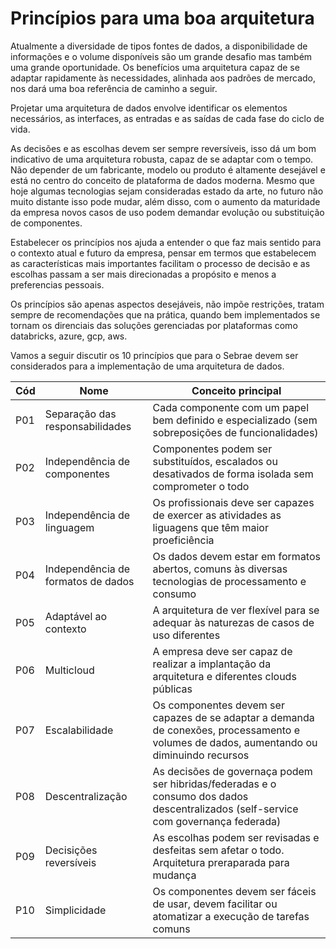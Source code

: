 # Princípios para uma boa arquitetura

Atualmente a diversidade de tipos fontes de dados, a disponibilidade de informações e o volume disponíveis são um grande desafio mas também uma grande oportunidade. Os benefícios uma arquitetura capaz de se adaptar rapidamente às necessidades, alinhada aos padrões de mercado, nos dará uma boa referência de caminho a seguir.

Projetar uma arquitetura de dados envolve identificar os elementos necessários, as interfaces, as entradas e as saídas de cada fase do ciclo de vida.

As decisões e as escolhas devem ser sempre reversíveis, isso dá um bom indicativo de uma arquitetura robusta, capaz de se adaptar com o tempo. Não depender de um fabricante, modelo ou produto é altamente desejável e está no centro do conceito de plataforma de dados moderna. Mesmo que hoje algumas tecnologias sejam consideradas estado da arte, no futuro não muito distante isso pode mudar, além disso, com o aumento da maturidade da empresa novos casos de uso podem demandar evolução ou substituição de componentes.

Estabelecer os princípios nos ajuda a entender o que faz mais sentido para o contexto atual e futuro da empresa, pensar em termos que estabelecem as características mais importantes facilitam o processo de decisão e as escolhas passam a ser mais direcionadas a propósito e menos a preferencias pessoais.

Os princípios são apenas aspectos desejáveis, não impõe restrições, tratam sempre de recomendações que na prática, quando bem implementados se tornam os direnciais das soluções gerenciadas por plataformas como databricks, azure, gcp, aws.

Vamos a seguir discutir os 10 princípios que para o Sebrae devem ser considerados para a implementação de uma arquitetura de dados.

Cód | Nome | Conceito principal
--- | ---- | ------------------
P01 | Separação das responsabilidades | Cada componente com um papel bem definido e especializado (sem sobreposições de funcionalidades)
P02 | Independência de componentes | Componentes podem ser substituídos, escalados ou desativados de forma isolada sem comprometer o todo
P03 | Independência de linguagem | Os profissionais deve ser capazes de exercer as atividades as liguagens que têm maior proeficiência
P04 | Independência de formatos de dados | Os dados devem estar em formatos abertos, comuns às diversas tecnologias de processamento e consumo
P05 | Adaptável ao contexto | A arquitetura de ver flexível para se adequar às naturezas de casos de uso diferentes
P06 | Multicloud | A empresa deve ser capaz de realizar a implantação da arquitetura e diferentes clouds públicas
P07 | Escalabilidade | Os componentes devem ser capazes de se adaptar a demanda de conexões, processamento e volumes de dados, aumentando ou diminuindo recursos
P08 | Descentralização | As decisões de governaça podem ser hibridas/federadas e o consumo dos dados descentralizados (self-service com governança federada)
P09 | Decisições reversíveis | As escolhas podem ser revisadas e desfeitas sem afetar o todo. Arquitetura preraparada para mudança
P10 | Simplicidade | Os componentes devem ser fáceis de usar, devem facilitar ou atomatizar a execução de tarefas comuns

	
